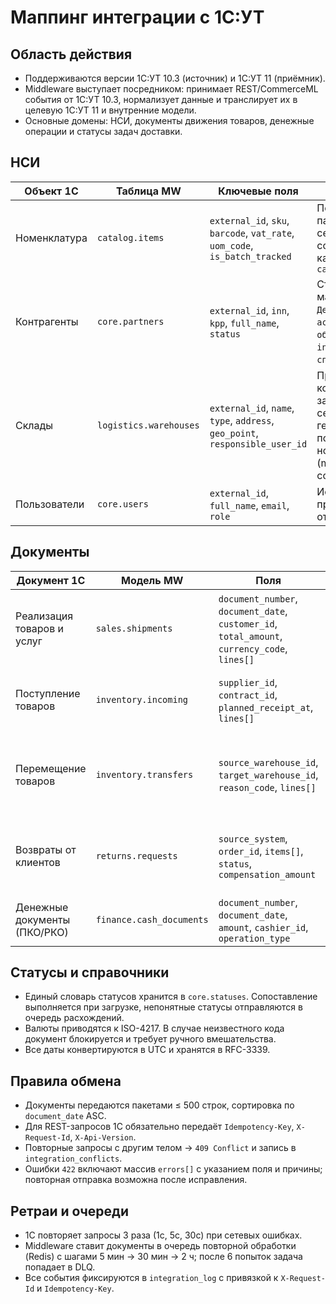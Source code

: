 # Маппинг интеграции с 1С:УТ

## Область действия
- Поддерживаются версии 1С:УТ 10.3 (источник) и 1С:УТ 11 (приёмник).
- Middleware выступает посредником: принимает REST/CommerceML события от 1С:УТ 10.3, нормализует данные и транслирует их в целевую 1С:УТ 11 и внутренние модели.
- Основные домены: НСИ, документы движения товаров, денежные операции и статусы задач доставки.

## НСИ
| Объект 1С | Таблица MW | Ключевые поля | Примечания |
| --- | --- | --- | --- |
| Номенклатура | `catalog.items` | `external_id`, `sku`, `barcode`, `vat_rate`, `uom_code`, `is_batch_tracked` | Поддерживаются партии и серийные номера; ссылка на категорию из `catalog.categories` |
| Контрагенты | `core.partners` | `external_id`, `inn`, `kpp`, `full_name`, `status` | Статусы маппятся: `Действует` → `active`, `Не обслуживается` → `inactive`, `Черный список` → `blocked` |
| Склады | `logistics.warehouses` | `external_id`, `name`, `type`, `address`, `geo_point`, `responsible_user_id` | При отсутствии координат запускается сервис геокодирования; поле `type` нормализуется (main, transit, courier) |
| Пользователи | `core.users` | `external_id`, `full_name`, `email`, `role` | Используется для привязки задач и ответственности |

## Документы
| Документ 1С | Модель MW | Поля | Особенности |
| --- | --- | --- | --- |
| Реализация товаров и услуг | `sales.shipments` | `document_number`, `document_date`, `customer_id`, `total_amount`, `currency_code`, `lines[]` | Каждая строка содержит `sku`, `qty`, `price`, `vat_rate`; суммы пересчитываются в RUB по курсу ЦБ |
| Поступление товаров | `inventory.incoming` | `supplier_id`, `contract_id`, `planned_receipt_at`, `lines[]` | После приёма создаётся задача в walking warehouse, статус `pending_quality_check` |
| Перемещение товаров | `inventory.transfers` | `source_warehouse_id`, `target_warehouse_id`, `reason_code`, `lines[]` | Поддерживаются межфилиальные перемещения; дополнительные уведомления для `reason_code = interbranch` |
| Возвраты от клиентов | `returns.requests` | `source_system`, `order_id`, `items[]`, `status`, `compensation_amount` | Синхронизируется с API `/api/v1/returns`; Idempotency-Key формируется как SHA256 от `document_number` |
| Денежные документы (ПКО/РКО) | `finance.cash_documents` | `document_number`, `document_date`, `amount`, `cashier_id`, `operation_type` | Используется для сверки наличных и задач курьеров |

## Статусы и справочники
- Единый словарь статусов хранится в `core.statuses`. Сопоставление выполняется при загрузке, непонятные статусы отправляются в очередь расхождений.
- Валюты приводятся к ISO-4217. В случае неизвестного кода документ блокируется и требует ручного вмешательства.
- Все даты конвертируются в UTC и хранятся в RFC-3339.

## Правила обмена
- Документы передаются пакетами ≤ 500 строк, сортировка по `document_date` ASC.
- Для REST-запросов 1С обязательно передаёт `Idempotency-Key`, `X-Request-Id`, `X-Api-Version`.
- Повторные запросы с другим телом → `409 Conflict` и запись в `integration_conflicts`.
- Ошибки `422` включают массив `errors[]` с указанием поля и причины; повторная отправка возможна после исправления.

## Ретраи и очереди
- 1С повторяет запросы 3 раза (1с, 5с, 30с) при сетевых ошибках.
- Middleware ставит документы в очередь повторной обработки (Redis) с шагами 5 мин → 30 мин → 2 ч; после 6 попыток задача попадает в DLQ.
- Все события фиксируются в `integration_log` с привязкой к `X-Request-Id` и `Idempotency-Key`.
